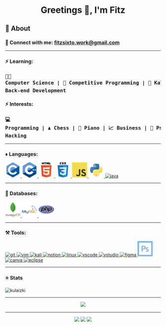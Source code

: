 <h1 align="center"> 
   Greetings 👋, I'm Fitz 
</h1>

## 💬 About

### 📧 Connect with me: fitzsixto.work@gmail.com <hr>

### ⚡ Learning:
### <pre>👨‍💻 Computer Science  | 🧪 Competitive Programming  | 🐉 Kali Linux | 🕸 Back-end Development </pre>

### ⚡ Interests:
### <pre>💻 Programming  |  ♟ Chess  |  🎹 Piano  |  📈 Business  |  🧠 Psychology  |  👾 Hacking</pre> <hr>

### ♦ Languages:

<p align="left"> 
<a href="https://www.cprogramming.com/" target="_blank" rel="noreferrer"> <img src="https://raw.githubusercontent.com/devicons/devicon/master/icons/c/c-original.svg" alt="c" width="50" height="50"/> </a>
<a href="https://www.w3schools.com/cpp/" target="_blank" rel="noreferrer"> <img src="https://raw.githubusercontent.com/devicons/devicon/master/icons/cplusplus/cplusplus-original.svg" alt="cplusplus" width="50" height="50"/> </a>  
<a href="https://www.w3.org/html/" target="_blank" rel="noreferrer"> <img src="https://raw.githubusercontent.com/devicons/devicon/master/icons/html5/html5-original-wordmark.svg" alt="html5" width="50" height="50"/> </a> 
<a href="https://www.w3schools.com/css/" target="_blank" rel="noreferrer"> <img src="https://raw.githubusercontent.com/devicons/devicon/master/icons/css3/css3-original-wordmark.svg" alt="css3" width="50" height="50"/> </a> 
<a href="https://developer.mozilla.org/en-US/docs/Web/JavaScript" target="_blank" rel="noreferrer"> <img src="https://raw.githubusercontent.com/devicons/devicon/master/icons/javascript/javascript-original.svg" alt="javascript" width="50" height="50"/> </a> 
<a href="https://www.python.org" target="_blank" rel="noreferrer"> <img src="https://raw.githubusercontent.com/devicons/devicon/master/icons/python/python-original.svg" alt="python" width="50" height="50"/> </a>
<a href="https://www.java.com/en/" target="_blank" rel="noreferrer"> <img src="https://cdn-icons-png.flaticon.com/512/226/226777.png" alt="java" width="50" height="50"/> </a>
</p>
<hr>

### 🧬 Databases:

<a href="https://www.mongodb.com/" target="_blank" rel="noreferrer"> <img src="https://raw.githubusercontent.com/devicons/devicon/master/icons/mongodb/mongodb-original-wordmark.svg" alt="mongodb" width="50" height="50"/> </a> 
<a href="https://www.mysql.com/" target="_blank" rel="noreferrer"> <img src="https://raw.githubusercontent.com/devicons/devicon/master/icons/mysql/mysql-original-wordmark.svg" alt="mysql" width="50" height="50"/> </a> 
<a href="https://www.php.net" target="_blank" rel="noreferrer"> <img src="https://raw.githubusercontent.com/devicons/devicon/master/icons/php/php-original.svg" alt="php" width="50" height="50"/> </a>
<hr>

### ⚒ Tools:

<a href="https://www.vim.org/" target="_blank" rel="noreferrer"> <img src="https://www.vectorlogo.zone/logos/git-scm/git-scm-icon.svg" alt="git" width="50" height="50"/> </a> 
<a href="https://git-scm.com/" target="_blank" rel="noreferrer"> <img src="https://cdn.freebiesupply.com/logos/large/2x/vim-logo-png-transparent.png" alt="vim" width="50" height="50"/> </a> 
<a href="https://www.kali.org/" target="_blank" rel="noreferrer"> <img src="https://upload.wikimedia.org/wikipedia/commons/thumb/2/2b/Kali-dragon-icon.svg/2048px-Kali-dragon-icon.svg.png" alt="kali" width="60" height="60"/> </a> 
<a href="https://www.notion.so/" target="_blank" rel="noreferrer"> <img src="https://upload.wikimedia.org/wikipedia/commons/4/45/Notion_app_logo.png" alt="notion" width="50" height="50"/> </a>
<a href="https://www.linux.org/" target="_blank" rel="noreferrer"> <img src="https://1000logos.net/wp-content/uploads/2017/03/LINUX-LOGO.png" alt="linux" width="50" height="50"/> </a> 
<a href="https://code.visualstudio.com/" target="_blank" rel="noreferrer"> <img src="https://upload.wikimedia.org/wikipedia/commons/thumb/9/9a/Visual_Studio_Code_1.35_icon.svg/2048px-Visual_Studio_Code_1.35_icon.svg.png" alt="vscode" width="50" height="50"/> </a>
<a href="https://visualstudio.microsoft.com/" target="_blank" rel="noreferrer"> <img src="https://upload.wikimedia.org/wikipedia/commons/thumb/2/2c/Visual_Studio_Icon_2022.svg/2048px-Visual_Studio_Icon_2022.svg.png" alt="vstudio" width="55" height="55"/> </a>
<a href="https://www.figma.com/" target="_blank" rel="noreferrer"> <img src="https://www.vectorlogo.zone/logos/figma/figma-icon.svg" alt="figma" width="50" height="50"/> </a>
<a href="https://www.photoshop.com/en" target="_blank" rel="noreferrer"> <img src="https://raw.githubusercontent.com/devicons/devicon/master/icons/photoshop/photoshop-line.svg" alt="photoshop" width="50" height="50"/> </a> 
<a href="https://www.canva.com/" target="_blank" rel="noreferrer"> <img src="https://cdn-images-1.medium.com/max/1200/1*A6kkoOVJVpXPWewg8axc5w.png" alt="canva" width="50" height="50"/> </a>
<a href="https://www.eclipse.org/" target="_blank" rel="noreferrer"> <img src="https://cdn.freebiesupply.com/logos/large/2x/eclipse-11-logo-png-transparent.png" alt="eclipse" width="50" height="50"/> </a>
<hr>

### ⭐ Stats
<p align="left"><img src="https://komarev.com/ghpvc/?username=kulaizki&label=Profile%20views&color=5f1dba&style=flat" alt="kulaizki" /> <hr>
</p>
<p align="center"> 
   <a href="https://www.codewars.com/users/kulaizki" target="_blank"><img src="https://www.codewars.com/users/kulaizki/badges/large"> </a> <hr></p>
<p align="center">  
   <img src="https://github-readme-stats.vercel.app/api?username=kulaizki&theme=great-gatsby&show_icons=true&count_private=true&border_color=0">
   <img src="https://github-readme-streak-stats.herokuapp.com/?user=kulaizki&theme=great-gatsby&border_color=fab000">
   <img src="https://github-readme-stats.vercel.app/api/top-langs/?username=kulaizki&layout=compact&title_color=fab000&bg_color=000000&text_color=f0f5f2&border_color=0&text_size=50px"> 
</p>
